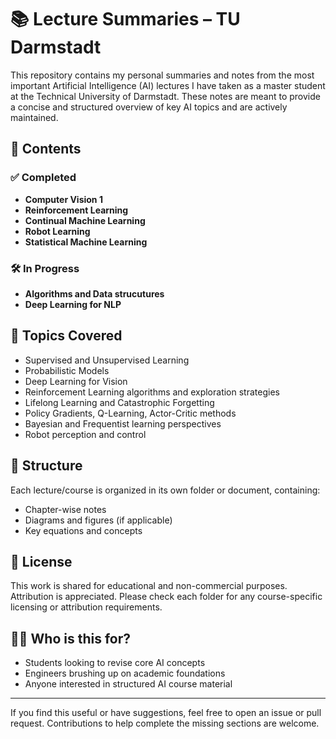 # 📚 Lecture Summaries – TU Darmstadt

This repository contains my personal summaries and notes from the most important Artificial Intelligence (AI) lectures I have taken as a master student at the Technical University of Darmstadt. These notes are meant to provide a concise and structured overview of key AI topics and are actively maintained.

## 📘 Contents

### ✅ Completed
- **Computer Vision 1**  
- **Reinforcement Learning**  
- **Continual Machine Learning**
- **Robot Learning**
- **Statistical Machine Learning**  
  

### 🛠 In Progress
- **Algorithms and Data strucutures**  
- **Deep Learning for NLP**  

## 🧠 Topics Covered
- Supervised and Unsupervised Learning  
- Probabilistic Models  
- Deep Learning for Vision  
- Reinforcement Learning algorithms and exploration strategies  
- Lifelong Learning and Catastrophic Forgetting  
- Policy Gradients, Q-Learning, Actor-Critic methods  
- Bayesian and Frequentist learning perspectives  
- Robot perception and control

## 📂 Structure
Each lecture/course is organized in its own folder or document, containing:
- Chapter-wise notes
- Diagrams and figures (if applicable)
- Key equations and concepts

## 📜 License
This work is shared for educational and non-commercial purposes. Attribution is appreciated. Please check each folder for any course-specific licensing or attribution requirements.

## 🙋‍♂️ Who is this for?
- Students looking to revise core AI concepts  
- Engineers brushing up on academic foundations  
- Anyone interested in structured AI course material

---

If you find this useful or have suggestions, feel free to open an issue or pull request. Contributions to help complete the missing sections are welcome.
